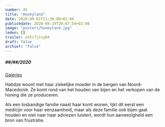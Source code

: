 ```yaml
---
number: 45
title: "Honeyland"
date: 2020-09-01T21:30:00+02:00
publishdate: 2020-08-19T20:07:54+02:00
image: "posters/honeyland.jpg"
leden: []
trailer: otEc7jCvyK4
draft: false
archief: "false"
---
```


##### ##/##/2020

[Galeries](https://www.galeries.be/honeyland/)

Hatidze woont met haar ziekelijke moeder in de bergen van Noord-Macedonië. Ze komt
rond van het houden van bijen en het verkopen van de honing die ze produceren.
<!--more-->
Als een losbandige familie naast haar komt wonen, lijkt dit eerst een medicijn voor
haar eenzaamheid, maar als deze familie ook bijen gaat houden en niet naar haar
adviezen luistert, wordt hun aanwezigheid een bron van frustratie.
